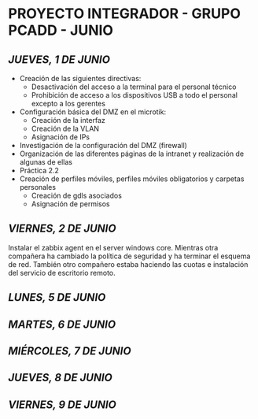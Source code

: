 # PROYECTO INTEGRADOR - GRUPO PCADD - JUNIO

## *JUEVES, 1 DE JUNIO*
- Creación de las siguientes directivas: 
  - Desactivación del acceso a la terminal para el personal técnico
  - Prohibición de acceso a los dispositivos USB a todo el personal excepto a los gerentes
- Configuración básica del DMZ en el microtik:
  - Creación de la interfaz
  - Creación de la VLAN
  - Asignación de IPs
- Investigación de la configuración del DMZ (firewall)
- Organización de las diferentes páginas de la intranet y realización de algunas de ellas   
- Práctica 2.2
- Creación de perfiles móviles, perfiles móviles obligatorios y carpetas personales
  - Creación de gdls asociados
  - Asignación de permisos


## *VIERNES, 2 DE JUNIO*

Instalar el zabbix agent en el server windows core. Mientras otra compañera ha cambiado la política de seguridad y ha terminar el esquema de red. También otro compañero estaba haciendo las cuotas e instalación del servicio de escritorio remoto.

## *LUNES, 5 DE JUNIO*

## *MARTES, 6 DE JUNIO*

## *MIÉRCOLES, 7 DE JUNIO*

## *JUEVES, 8 DE JUNIO*

## *VIERNES, 9 DE JUNIO*
